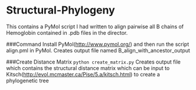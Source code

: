 Structural-Phylogeny
====================

This contains a PyMol script I had written to align pairwise all B chains of Hemoglobin contained in .pdb files in the director.

###Command
Install PyMol(http://www.pymol.org/) and then run the script align.pml in PyMol. Creates output file named B_align_with_ancestor_output

###Create Distance Matrix
```python create_matrix.py```
Creates output file which contains the structural distance matrix which can be input to Kitsch(http://evol.mcmaster.ca/Pise/5.a/kitsch.html) to create a phylogenetic tree
